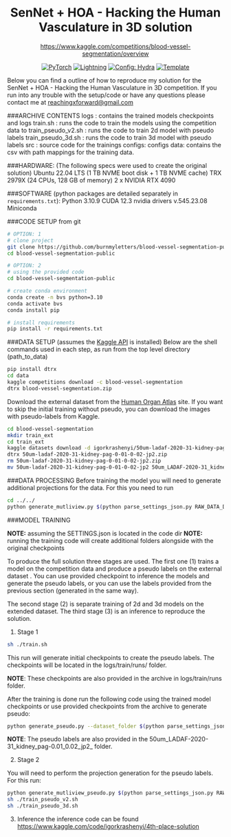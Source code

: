 <div align="center">

# SenNet + HOA - Hacking the Human Vasculature in 3D solution
https://www.kaggle.com/competitions/blood-vessel-segmentation/overview


<a href="https://pytorch.org/get-started/locally/"><img alt="PyTorch" src="https://img.shields.io/badge/PyTorch-ee4c2c?logo=pytorch&logoColor=white"></a>
<a href="https://pytorchlightning.ai/"><img alt="Lightning" src="https://img.shields.io/badge/-Lightning-792ee5?logo=pytorchlightning&logoColor=white"></a>
<a href="https://hydra.cc/"><img alt="Config: Hydra" src="https://img.shields.io/badge/Config-Hydra-89b8cd"></a>
<a href="https://github.com/ashleve/lightning-hydra-template"><img alt="Template" src="https://img.shields.io/badge/-Lightning--Hydra--Template-017F2F?style=flat&logo=github&labelColor=gray"></a><br>

</div>

Below you can find a outline of how to reproduce my solution for the SenNet + HOA - Hacking the Human Vasculature in 3D competition.
If you run into any trouble with the setup/code or have any questions please contact me at reachingxforward@gmail.com

###ARCHIVE CONTENTS
logs          : contains the trained models checkpoints and logs
train.sh : runs the code to train the models using the competition data to
train_pseudo_v2.sh : runs the code to train 2d model with pseudo labels
train_pseudo_3d.sh : runs the code to train 3d model with pseudo labels
src : source code for the trainings
configs: configs
data: contains the csv with path mappings for the training data.

###HARDWARE: (The following specs were used to create the original solution)
Ubuntu 22.04 LTS (1 TB NVME boot disk + 1 TB NVME cache)
TRX 2979X (24 CPUs, 128 GB of memory)
2 x NVIDIA RTX 4090

###SOFTWARE (python packages are detailed separately in `requirements.txt`):
Python 3.10.9
CUDA 12.3
nvidia drivers v.545.23.08
Miniconda

###CODE SETUP
from git
```bash
# OPTION: 1 
# clone project
git clone https://github.com/burnmyletters/blood-vessel-segmentation-public
cd blood-vessel-segmentation-public

# OPTION: 2
# using the provided code
cd blood-vessel-segmentation-public

# create conda environment
conda create -n bvs python=3.10
conda activate bvs
conda install pip

# install requirements
pip install -r requirements.txt
```

###DATA SETUP (assumes the [Kaggle API](https://github.com/Kaggle/kaggle-api) is installed)
Below are the shell commands used in each step, as run from the top level directory (path_to_data)
```bash
pip install dtrx
cd data 
kaggle competitions download -c blood-vessel-segmentation
dtrx blood-vessel-segmentation.zip
```

Download the external dataset from the [Human Organ Atlas](http://human-organ-atlas.esrf.eu) site. If you want to skip the initial training without pseudo, you can download the images with pseudo-labels from Kaggle.

```bash
cd blood-vessel-segmentation
mkdir train_ext
cd train_ext
kaggle datasets download -d igorkrashenyi/50um-ladaf-2020-31-kidney-pag-0-01-0-02-jp2
dtrx 50um-ladaf-2020-31-kidney-pag-0-01-0-02-jp2.zip
rm 50um-ladaf-2020-31-kidney-pag-0-01-0-02-jp2.zip
mv 50um-ladaf-2020-31-kidney-pag-0-01-0-02-jp2 50um_LADAF-2020-31_kidney_pag-0.01_0.02_jp2_ # needed to train the 2d model
```


###DATA PROCESSING
Before training the model you will need to generate additional projections for the data. For this you need to run
```bash
cd ../../
python generate_mutliview.py $(python parse_settings_json.py RAW_DATA_DIR)
```

###MODEL TRAINING

**NOTE:** assuming the SETTINGS.json is located in the code dir
**NOTE:** running the training code will create additional folders alongside with the original checkpoints  

To produce the full solution three stages are used. The first one (1) trains a model on the competition data and produce a pseudo labels on the external dataset . You can use provided checkpoint to inference the models and generate the pseudo labels, or you can use the labels provided from the previous section (generated in the same way).

The second stage (2) is separate training of 2d and 3d models on the extended dataset. The third stage (3) is an inference to reproduce the solution.

1) Stage 1 
```bash
sh ./train.sh
```

This run will generate initial checkpoints to create the pseudo labels. The checkpoints will be located in the logs/train/runs/ folder. 

**NOTE**: These checkpoints are also provided in the archive in logs/train/runs folder.

After the training is done run the following code using the trained model checkpoints or use provided checkpoints from the archive to generate pseudo:

```bash
python generate_pseudo.py --dataset_folder $(python parse_settings_json.py RAW_DATA_DIR) --logs_base_path $(python parse_settings_json.py LOGS_DIR)
```

**NOTE**: The pseudo labels are also provided in the 50um_LADAF-2020-31_kidney_pag-0.01_0.02_jp2_ folder.

2) Stage 2

You will need to perform the projection generation for the pseudo labels. For this run:
```bash
python generate_mutliview_pseudo.py $(python parse_settings_json.py RAW_DATA_DIR)
sh ./train_pseudo_v2.sh
sh ./train_pseudo_3d.sh
```

3) Inference
the inference code can be found https://www.kaggle.com/code/igorkrashenyi/4th-place-solution 

